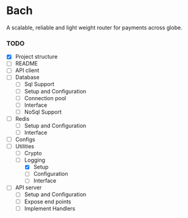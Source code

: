 # Bach
A scalable, reliable and light weight router for payments across globe.

### TODO
- [x] Project structure
- [ ] README
- [ ] API client
- [ ] Database
  - [ ] Sql Support
  - [ ] Setup and Configuration
  - [ ] Connection pool
  - [ ] Interface
  - [ ] NoSql Support
- [ ] Redis
  - [ ] Setup and Configuration
  - [ ] Interface
- [ ] Configs
- [ ] Utilities
  - [ ] Crypto
  - [ ] Logging
    - [x] Setup
    - [ ] Configuration
    - [ ] Interface
- [ ] API server
  - [ ] Setup and Configuration
  - [ ] Expose end points
  - [ ] Implement Handlers
